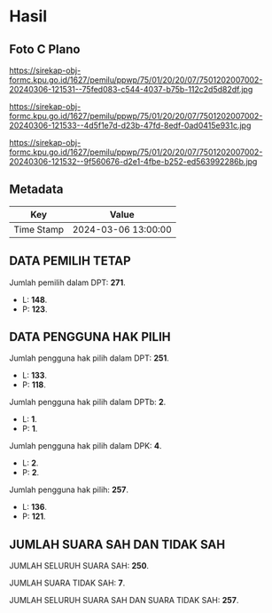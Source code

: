 # Hasil

## Foto C Plano

https://sirekap-obj-formc.kpu.go.id/1627/pemilu/ppwp/75/01/20/20/07/7501202007002-20240306-121531--75fed083-c544-4037-b75b-112c2d5d82df.jpg

https://sirekap-obj-formc.kpu.go.id/1627/pemilu/ppwp/75/01/20/20/07/7501202007002-20240306-121533--4d5f1e7d-d23b-47fd-8edf-0ad0415e931c.jpg

https://sirekap-obj-formc.kpu.go.id/1627/pemilu/ppwp/75/01/20/20/07/7501202007002-20240306-121532--9f560676-d2e1-4fbe-b252-ed563992286b.jpg


## Metadata

| Key        | Value               |
| ---------- | ------------------- |
| Time Stamp | 2024-03-06 13:00:00 |


## DATA PEMILIH TETAP

Jumlah pemilih dalam DPT: **271**.
 * L: **148**.
 * P: **123**.

## DATA PENGGUNA HAK PILIH

Jumlah pengguna hak pilih dalam DPT: **251**.
 * L: **133**.
 * P: **118**.

Jumlah pengguna hak pilih dalam DPTb: **2**.
 * L: **1**.
 * P: **1**.

Jumlah pengguna hak pilih dalam DPK: **4**.
 * L: **2**.
 * P: **2**.

Jumlah pengguna hak pilih: **257**.
 * L: **136**.
 * P: **121**.

## JUMLAH SUARA SAH DAN TIDAK SAH

JUMLAH SELURUH SUARA SAH: **250**.

JUMLAH SUARA TIDAK SAH: **7**.

JUMLAH SELURUH SUARA SAH DAN SUARA TIDAK SAH: **257**.


